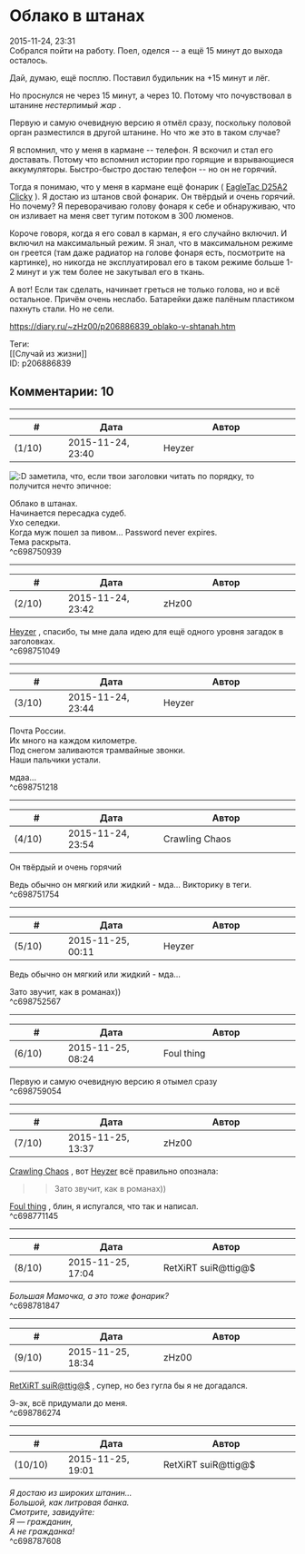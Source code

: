 Облако в штанах
===============

  
2015-11-24, 23:31  
 Собрался пойти на работу. Поел, оделся -- а ещё 15 минут до выхода осталось.   
   
 Дай, думаю, ещё посплю. Поставил будильник на +15 минут и лёг.   
   
 Но проснулся не через 15 минут, а через 10. Потому что почувствовал в штанине  *нестерпимый жар*  .   
   
 Первую и самую очевидную версию я отмёл сразу, поскольку половой орган разместился в другой штанине. Но что же это в таком случае?   
   
 Я вспомнил, что у меня в кармане -- телефон. Я вскочил и стал его доставать. Потому что вспомнил истории про горящие и взрывающиеся аккумуляторы. Быстро-быстро достаю телефон -- но он не горячий.   
   
 Тогда я понимаю, что у меня в кармане ещё фонарик (  [EagleTac D25A2 Clicky](http://www.eagletac.com/images/d25a2rc/features/details/images/features_kur.png)  ). Я достаю из штанов свой фонарик. Он твёрдый и очень горячий. Но почему? Я переворачиваю голову фонаря к себе и обнаруживаю, что он изливает на меня свет тугим потоком в 300 люменов.   
   
 Короче говоря, когда я его совал в карман, я его случайно включил. И включил на максимальный режим. Я знал, что в максимальном режиме он греется (там даже радиатор на голове фонаря есть, посмотрите на картинке), но никогда не эксплуатировал его в таком режиме больше 1-2 минут и уж тем более не закутывал его в ткань.   
   
 А вот! Если так сделать, начинает греться не только голова, но и всё остальное. Причём очень неслабо. Батарейки даже палёным пластиком пахнуть стали. Но не сели.   
  
<https://diary.ru/~zHz00/p206886839_oblako-v-shtanah.htm>  
  
Теги:  
[[Случай из жизни]]  
ID: p206886839  


Комментарии: 10
---------------

  


---



|         #         |              Дата              |                     Автор                     |           ID           |
| --- | --- | --- | --- |
| (1/10) | 2015-11-24, 23:40 | Heyzer | c698750939 |

  
 ![:D](http://static.diary.ru/picture/1131.gif) заметила, что, если твои заголовки читать по порядку, то получится нечто эпичное:   
   
 Облако в штанах.   
 Начинается пересадка судеб.   
 Ухо селедки.   
 Когда муж пошел за пивом... Password never expires.   
 Тема раскрыта.   
 ^c698750939

---



|         #         |              Дата              |                     Автор                     |           ID           |
| --- | --- | --- | --- |
| (2/10) | 2015-11-24, 23:42 | zHz00 | c698751049 |

  
  [Heyzer](http://heyzero.diary.ru "Doctor Online")  , спасибо, ты мне дала идею для ещё одного уровня загадок в заголовках.   
 ^c698751049

---



|         #         |              Дата              |                     Автор                     |           ID           |
| --- | --- | --- | --- |
| (3/10) | 2015-11-24, 23:44 | Heyzer | c698751218 |

  
 Почта России.   
 Их много на каждом километре.   
 Под снегом заливаются трамвайные звонки.   
 Наши пальчики устали.   
   
 мдаа...   
 ^c698751218

---



|         #         |              Дата              |                     Автор                     |           ID           |
| --- | --- | --- | --- |
| (4/10) | 2015-11-24, 23:54 | Crawling Chaos | c698751754 |

  
  Он твёрдый и очень горячий    
   
 Ведь обычно он мягкий или жидкий - мда... Викторику в теги.   
 ^c698751754

---



|         #         |              Дата              |                     Автор                     |           ID           |
| --- | --- | --- | --- |
| (5/10) | 2015-11-25, 00:11 | Heyzer | c698752567 |

  
  Ведь обычно он мягкий или жидкий - мда...    
   
 Зато звучит, как в романах))   
 ^c698752567

---



|         #         |              Дата              |                     Автор                     |           ID           |
| --- | --- | --- | --- |
| (6/10) | 2015-11-25, 08:24 | Foul thing | c698759054 |

  
  Первую и самую очевидную версию я  отымел  сразу    
 ^c698759054

---



|         #         |              Дата              |                     Автор                     |           ID           |
| --- | --- | --- | --- |
| (7/10) | 2015-11-25, 13:37 | zHz00 | c698771145 |

  
  [Crawling Chaos](http://degozaru.diary.ru "de gozaru")  , вот  [Heyzer](http://heyzero.diary.ru "Doctor Online")  всё правильно опознала:   
 >>Зато звучит, как в романах))   
   
  [Foul thing](http://foulthing.diary.ru "Temporary Internet Flies")  , блин, я испугался, что так и написал.   
 ^c698771145

---



|         #         |              Дата              |                     Автор                     |           ID           |
| --- | --- | --- | --- |
| (8/10) | 2015-11-25, 17:04 | RetXiRT suiR@ttig@$ | c698781847 |

  
  *Большая Мамочка, а это тоже фонарик?*    
 ^c698781847

---



|         #         |              Дата              |                     Автор                     |           ID           |
| --- | --- | --- | --- |
| (9/10) | 2015-11-25, 18:34 | zHz00 | c698786274 |

  
  [RetXiRT suiR@ttig@$](http://Hellspawn.diary.ru "Angrymar")  , супер, но без гугла бы я не догадался.   
   
 Э-эх, всё придумали до меня.   
 ^c698786274

---



|         #         |              Дата              |                     Автор                     |           ID           |
| --- | --- | --- | --- |
| (10/10) | 2015-11-25, 19:01 | RetXiRT suiR@ttig@$ | c698787608 |

  
   *Я достаю из широких штанин…   
 Большой, как литровая банка.   
 Смотрите, завидуйте:   
 Я — гражданин,   
 А не гражданка!*     
 ^c698787608